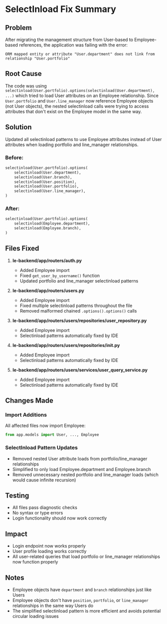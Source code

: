 # SelectInload Fix Summary

## Problem
After migrating the management structure from User-based to Employee-based references, the application was failing with the error:

```
ORM mapped entity or attribute "User.department" does not link from relationship "User.portfolio"
```

## Root Cause
The code was using `selectinload(User.portfolio).options(selectinload(User.department), ...)` which tried to load User attributes on an Employee relationship. Since `User.portfolio` and `User.line_manager` now reference Employee objects (not User objects), the nested selectinload calls were trying to access attributes that don't exist on the Employee model in the same way.

## Solution
Updated all selectinload patterns to use Employee attributes instead of User attributes when loading portfolio and line_manager relationships.

### Before:
```python
selectinload(User.portfolio).options(
    selectinload(User.department),
    selectinload(User.branch),
    selectinload(User.position),
    selectinload(User.portfolio),
    selectinload(User.line_manager),
)
```

### After:
```python
selectinload(User.portfolio).options(
    selectinload(Employee.department),
    selectinload(Employee.branch),
)
```

## Files Fixed

1. **le-backend/app/routers/auth.py**
   - Added Employee import
   - Fixed `get_user_by_username()` function
   - Updated portfolio and line_manager selectinload patterns

2. **le-backend/app/routers/users.py**
   - Added Employee import
   - Fixed multiple selectinload patterns throughout the file
   - Removed malformed chained `.options().options()` calls

3. **le-backend/app/routers/users/repositories/user_repository.py**
   - Added Employee import
   - Selectinload patterns automatically fixed by IDE

4. **le-backend/app/routers/users/repositories/__init__.py**
   - Added Employee import
   - Selectinload patterns automatically fixed by IDE

5. **le-backend/app/routers/users/services/user_query_service.py**
   - Added Employee import
   - Selectinload patterns automatically fixed by IDE

## Changes Made

### Import Additions
All affected files now import Employee:
```python
from app.models import User, ..., Employee
```

### SelectInload Pattern Updates
- Removed nested User attribute loads from portfolio/line_manager relationships
- Simplified to only load Employee.department and Employee.branch
- Removed unnecessary nested portfolio and line_manager loads (which would cause infinite recursion)

## Testing
- All files pass diagnostic checks
- No syntax or type errors
- Login functionality should now work correctly

## Impact
- Login endpoint now works properly
- User profile loading works correctly
- All user-related queries that load portfolio or line_manager relationships now function properly

## Notes
- Employee objects have `department` and `branch` relationships just like Users
- Employee objects don't have `position`, `portfolio`, or `line_manager` relationships in the same way Users do
- The simplified selectinload pattern is more efficient and avoids potential circular loading issues

